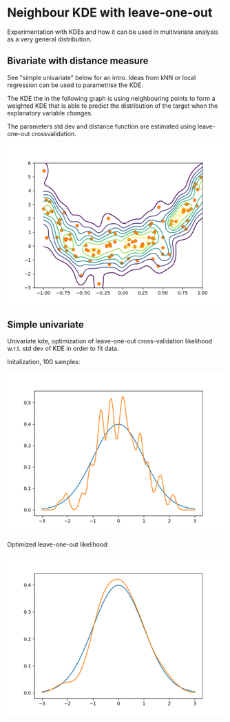 # Neighbour KDE with leave-one-out
Experimentation with KDEs and how it can be used in multivariate 
analysis as a very general distribution.

## Bivariate with distance measure
See "simple univariate" below for an intro. Ideas from kNN or local regression 
can be used to parametrise the KDE.

The KDE the in the following graph is using neighbouring points to form a
weighted KDE that is able to predict the distribution of the target when 
the explanatory variable changes.

The parameters std dev and distance function are estimated using leave-one-out
crossvalidation.

![bivariate](bivariate.png)

## Simple univariate
Univariate kde, optimization of leave-one-out cross-validation 
likelihood w.r.t. std dev of KDE in order to fit data.

Initalization, 100 samples:

![initalization](initial.png)

Optimized leave-one-out likelihood:

![loo-optimized](loo-optimized.png)